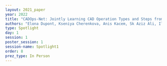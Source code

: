 ```yaml
---
layout: 2021_paper
year: 2022
title: "CADOps-Net: Jointly Learning CAD Operation Types and Steps from Boundary-Representations"
authors: "Elona Dupont, Kseniya Cherenkova, Anis Kacem, Sk Aziz Ali, Ilya Arzhannikov, Gleb A Gusev and Djamila Aouada"
type: Spotlight
day: 1
session: 1
poster_session: 1
session-name: Spotlight1
order: 8
prez_type: In Person
---
```

